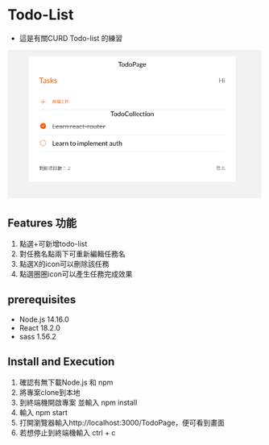 # Todo-List 
- 這是有關CURD Todo-list 的練習

!["todolist"](todolist.png)

## Features 功能
1.  點選+可新增todo-list
2.  對任務名點兩下可重新編輯任務名
3.  點選X的icon可以刪除該任務
4.  點選圈圈icon可以產生任務完成效果

## prerequisites
- Node.js 14.16.0
- React 18.2.0
- sass 1.56.2

## Install and Execution
1. 確認有無下載Node.js 和 npm
2. 將專案clone到本地
3. 到終端機開啟專案 並輸入 npm install
4. 輸入 npm start
5. 打開瀏覽器輸入http://localhost:3000/TodoPage，便可看到畫面
6. 若想停止到終端機輸入 ctrl + c